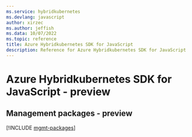 ```yaml
---
ms.service: hybridkubernetes
ms.devlang: javascript
author: xirzec
ms.author: jeffish
ms.data: 10/07/2022
ms.topic: reference
title: Azure Hybridkubernetes SDK for JavaScript
description: Reference for Azure Hybridkubernetes SDK for JavaScript
---
```

# Azure Hybridkubernetes SDK for JavaScript - preview

## Management packages - preview
[!INCLUDE [mgmt-packages](hybridkubernetes-mgmt-index.md)]

